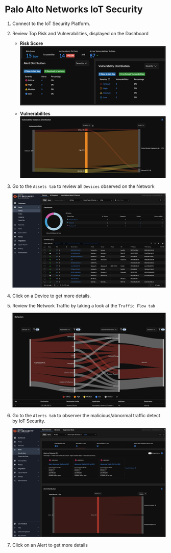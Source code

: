 
# Palo Alto Networks IoT Security

1. Connect to the IoT Security Platform.

1. Review Top Risk and Vulnerabilities, displayed on the Dashboard

    - **Risk Score**
    ![image](../../images/iot_vuln.jpg)

    - **Vulnerabilites**
    ![image](../../images/iot_risk_2.jpg)




1. Go to the `Assets tab` to review all `Devices` observed on the Network

    ![image](../../images/iot_assets.jpg)


1. Click on a Device to get more details.

1. Review the Network Traffic by taking a look at the `Traffic Flow tab`


    ![image](../../images/iot_plc_siemens_traffic.jpg)


1. Go to the `Alerts tab` to observer the malicious/abnormal traffic detect by IoT Security.

    ![image](../../images/iot_alerts.jpg)

1. Click on an Alert to get more details